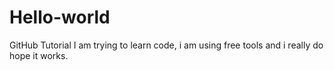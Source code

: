 Hello-world
===========

GitHub Tutorial 
I am trying to learn code, i am using free tools and i really do hope it works. 
